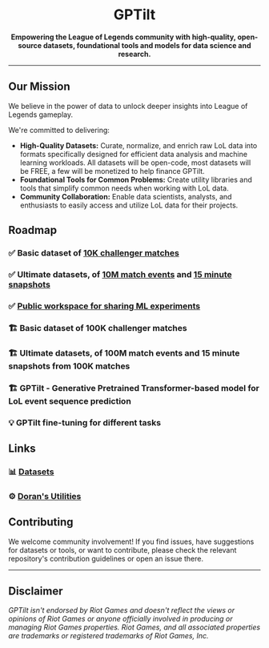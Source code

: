 <p align="center">
  <!-- Optional: Add a logo here if you have one -->
  <!-- <img src="URL_TO_YOUR_LOGO.png" alt="GPTilt Logo" width="150"/> -->
  <h1 align="center">GPTilt</h1>
</p>

<p align="center">
  <b>Empowering the League of Legends community with high-quality, open-source datasets, foundational tools and models for data science and research.</b>
</p>

---

## Our Mission

We believe in the power of data to unlock deeper insights into League of Legends gameplay.

We're committed to delivering:

- **High-Quality Datasets:** Curate, normalize, and enrich raw LoL data into formats specifically designed for efficient data analysis and machine learning workloads. All datasets will be open-code, most datasets will be FREE, a few will be monetized to help finance GPTilt.
- **Foundational Tools for Common Problems:** Create utility libraries and tools that simplify common needs when working with LoL data.
- **Community Collaboration:** Enable data scientists, analysts, and enthusiasts to easily access and utilize LoL data for their projects.

## Roadmap

### ✅ Basic dataset of [10K challenger matches](https://huggingface.co/datasets/gptilt/lol-basic-matches-challenger-10k)

### ✅ Ultimate datasets, of [10M match events](https://huggingface.co/datasets/gptilt/lol-ultimate-events-challenger-10m) and [15 minute snapshots](https://huggingface.co/datasets/gptilt/lol-ultimate-snapshot-challenger-15min)

### ✅ [Public workspace for sharing ML experiments](https://www.comet.com/gptilt#projects)

### 🏗️ Basic dataset of 100K challenger matches

### 🏗️ Ultimate datasets, of 100M match events and 15 minute snapshots from 100K matches

### 🏗️ GPTilt - Generative Pretrained Transformer-based model for LoL event sequence prediction

### 💡 GPTilt fine-tuning for different tasks

## Links

### 📊 [Datasets](https://huggingface.co/gptilt)

### ⚙️ [**Doran's Utilities**](https://pypi.org/project/dorans/)

## Contributing

We welcome community involvement! If you find issues, have suggestions for datasets or tools, or want to contribute, please check the relevant repository's contribution guidelines or open an issue there.

---

## Disclaimer

*GPTilt isn't endorsed by Riot Games and doesn't reflect the views or opinions of Riot Games or anyone officially involved in producing or managing Riot Games properties. Riot Games, and all associated properties are trademarks or registered trademarks of Riot Games, Inc.*
